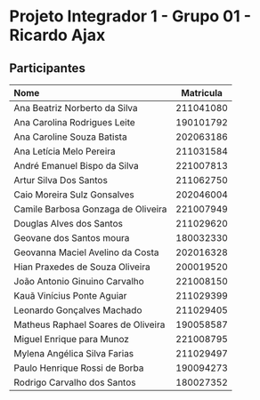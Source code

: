 # Projeto Integrador 1 - Grupo 01 - Ricardo Ajax

## Participantes

Nome                               | Matricula
:--------------------------------- | ---------
Ana Beatriz Norberto da Silva      | 211041080
Ana Carolina Rodrigues Leite       | 190101792
Ana Caroline Souza Batista         | 202063186
Ana Letícia Melo Pereira           | 211031584
André Emanuel Bispo da Silva       | 221007813
Artur Silva Dos Santos             | 211062750
Caio Moreira Sulz Gonsalves        | 202046004
Camile Barbosa Gonzaga de Oliveira | 221007949
Douglas Alves dos Santos           | 211029620
Geovane dos Santos moura           | 180032330
Geovanna Maciel Avelino da Costa   | 202016328
Hian Praxedes de Souza Oliveira    | 200019520
João Antonio Ginuino Carvalho      | 221008150
Kauã Vinícius Ponte Aguiar         | 211029399
Leonardo Gonçalves Machado         | 211029405
Matheus Raphael Soares de Oliveira | 190058587
Miguel Enrique para Munoz          | 221008795
Mylena Angélica Silva Farias       | 211029497
Paulo Henrique Rossi de Borba      | 190094273
Rodrigo Carvalho dos Santos        | 180027352

